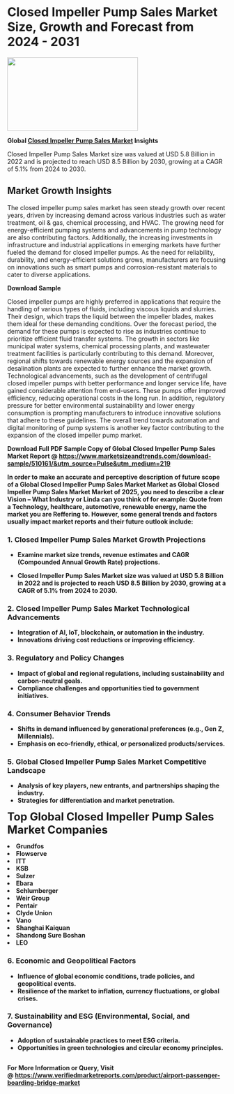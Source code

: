 <H1>Closed Impeller Pump Sales Market Size, Growth and Forecast from 2024 - 2031</H1><img class="aligncenter size-medium wp-image-584254" src="https://thirdeyenews.in/wp-content/uploads/2024/09/Global-Market-Research-300x168.jpeg" alt="" width="300" height="168" /><p><strong>Global&nbsp;<a href="https://www.marketsizeandtrends.com/download-sample/510161/&amp;utm_source=Pulse&amp;utm_medium=219">Closed Impeller Pump Sales Market</a> Insights</strong></p><p>Closed Impeller Pump Sales Market size was valued at USD 5.8 Billion in 2022 and is projected to reach USD 8.5 Billion by 2030, growing at a CAGR of 5.1% from 2024 to 2030.</p><p><h2>Market Growth Insights</h2> <p>The closed impeller pump sales market has seen steady growth over recent years, driven by increasing demand across various industries such as water treatment, oil & gas, chemical processing, and HVAC. The growing need for energy-efficient pumping systems and advancements in pump technology are also contributing factors. Additionally, the increasing investments in infrastructure and industrial applications in emerging markets have further fueled the demand for closed impeller pumps. As the need for reliability, durability, and energy-efficient solutions grows, manufacturers are focusing on innovations such as smart pumps and corrosion-resistant materials to cater to diverse applications.</p> <p><strong>Download Sample</strong></p> <p>Closed impeller pumps are highly preferred in applications that require the handling of various types of fluids, including viscous liquids and slurries. Their design, which traps the liquid between the impeller blades, makes them ideal for these demanding conditions. Over the forecast period, the demand for these pumps is expected to rise as industries continue to prioritize efficient fluid transfer systems. The growth in sectors like municipal water systems, chemical processing plants, and wastewater treatment facilities is particularly contributing to this demand. Moreover, regional shifts towards renewable energy sources and the expansion of desalination plants are expected to further enhance the market growth. Technological advancements, such as the development of centrifugal closed impeller pumps with better performance and longer service life, have gained considerable attention from end-users. These pumps offer improved efficiency, reducing operational costs in the long run. In addition, regulatory pressure for better environmental sustainability and lower energy consumption is prompting manufacturers to introduce innovative solutions that adhere to these guidelines. The overall trend towards automation and digital monitoring of pump systems is another key factor contributing to the expansion of the closed impeller pump market.</p> <p><strong></p><p><span class=""><strong>Download Full PDF Sample Copy of Global Closed Impeller Pump Sales Market Report</strong> @ <a href="https://www.marketsizeandtrends.com/download-sample/510161/&amp;utm_source=Pulse&amp;utm_medium=219" target="_blank">https://www.marketsizeandtrends.com/download-sample/510161/&amp;utm_source=Pulse&amp;utm_medium=219</a></span></p><p>In order to make an accurate and perceptive description of future scope of a Global&nbsp;Closed Impeller Pump Sales Market Market as Global&nbsp;Closed Impeller Pump Sales Market Market of 2025, you need to describe a clear Vision &ndash; What Industry or Linda can you think of for example: Quote from a Technology, healthcare, automotive, renewable energy, name the market you are Reffering to. However, some general trends and factors usually impact market reports and their future outlook include:</p><h3>1.&nbsp;<strong>Closed Impeller Pump Sales Market Growth Projections</strong></h3><ul><li>Examine market size trends, revenue estimates and CAGR (Compounded Annual Growth Rate) projections.</li><li><p>Closed Impeller Pump Sales Market size was valued at USD 5.8 Billion in 2022 and is projected to reach USD 8.5 Billion by 2030, growing at a CAGR of 5.1% from 2024 to 2030.</p></li></ul><h3>2.&nbsp;<strong>Closed Impeller Pump Sales Market Technological Advancements</strong></h3><ul><li>Integration of AI, IoT, blockchain, or automation in the industry.</li><li>Innovations driving cost reductions or improving efficiency.</li></ul><h3>3.&nbsp;<strong>Regulatory and Policy Changes</strong></h3><ul><li>Impact of global and regional regulations, including sustainability and carbon-neutral goals.</li><li>Compliance challenges and opportunities tied to government initiatives.</li></ul><h3>4.&nbsp;<strong>Consumer Behavior Trends</strong></h3><ul><li>Shifts in demand influenced by generational preferences (e.g., Gen Z, Millennials).</li><li>Emphasis on eco-friendly, ethical, or personalized products/services.</li></ul><h3>5.&nbsp;<strong>Global Closed Impeller Pump Sales Market Competitive Landscape</strong></h3><ul><li>Analysis of key players, new entrants, and partnerships shaping the industry.</li><li>Strategies for differentiation and market penetration.</li></ul><p data-pm-slice="1 1 []"><span style="color: inherit; font-family: inherit; font-size: 25px;">Top Global Closed Impeller Pump Sales Market Companies</span></p><div class="" data-test-id=""><p><li>Grundfos</li><li> Flowserve</li><li> ITT</li><li> KSB</li><li> Sulzer</li><li> Ebara</li><li> Schlumberger</li><li> Weir Group</li><li> Pentair</li><li> Clyde Union</li><li> Vano</li><li> Shanghai Kaiquan</li><li> Shandong Sure Boshan</li><li> LEO</li></p></div><h3>6.&nbsp;<strong>Economic and Geopolitical Factors</strong></h3><ul><li>Influence of global economic conditions, trade policies, and geopolitical events.</li><li>Resilience of the market to inflation, currency fluctuations, or global crises.</li></ul><h3>7.&nbsp;<strong>Sustainability and ESG (Environmental, Social, and Governance)</strong></h3><ul><li>Adoption of sustainable practices to meet ESG criteria.</li><li>Opportunities in green technologies and circular economy principles.</li></ul><h2><strong style="font-size: 14px;">For More Information or Query, Visit @&nbsp;</strong><a style="background-color: #ffffff; font-size: 14px;" href="https://www.marketsizeandtrends.com/report/closed-impeller-pump-sales-market/" target="_blank">https://www.verifiedmarketreports.com/product/airport-passenger-boarding-bridge-market</a></h2>

